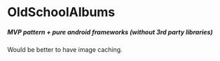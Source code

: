 # OldSchoolAlbums

##### MVP pattern + pure android frameworks (without 3rd party libraries)

Would be better to have image caching.